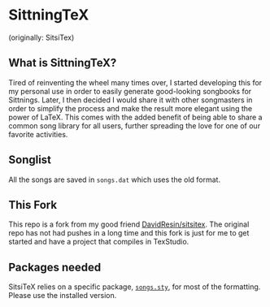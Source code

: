 # SittningTeX
(originally: SitsiTex)
## What is SittningTeX?
Tired of reinventing the wheel many times over, I started developing this for my personal use in order to easily generate good-looking songbooks for Sittnings. Later, I then decided I would share it with other songmasters in order to simplify the process and make the result more elegant using the power of LaTeX. This comes with the added benefit of being able to share a common song library for all users, further spreading the love for one of our favorite activities.

## Songlist
All the songs are saved in `songs.dat` which uses the old format.

## This Fork
This repo is a fork from my good friend [DavidResin/sitsitex](https://github.com/DavidResin/sitsitex).
The original repo has not had pushes in a long time and this fork is just for me to get started and have a project that compiles in TexStudio.

## Packages needed
SitsiTeX relies on a specific package, [`songs.sty`](http://songs.sourceforge.net/), for most of the formatting. Please use the installed version.
